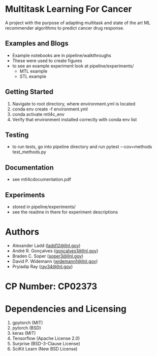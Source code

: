 # Multitask Learning For Cancer
A project with the purpose of adapting multitask and state of the art ML recommender algorithms to predict cancer drug response.

## Examples and Blogs
* Example notebooks are in pipeline/walkthroughs
* These were used to create figures
* to see an example experiment look at pipeline/experiments/
    * MTL example
    * STL example

## Getting Started
1. Navigate to root directory, where environment.yml is located
2. conda env create -f environment.yml
3. conda activate mtl4c_env
4. Verify that environment installed correctly with conda env list

## Testing
* to run tests, go into pipeline directory and run pytest --cov=methods test_methods.py

## Documentation
* see mtl4cdocumentation.pdf 

## Experiments 
* stored in pipeline/experiments/
* see the readme in there for experiment descriptions

# Authors
- Alexander Ladd (ladd12@llnl.gov)
- André R. Gonçalves (goncalves1@llnl.gov)
- Braden C. Soper (soper3@llnl.gov)
- David P. Widemann (widemann1@llnl.gov)
- Pryiadip Ray (ray34@llnl.gov)

# CP Number: CP02373

# Dependencies and Licensing 
1. gpytorch (MIT)
2. pytorch (BSD)
3. keras (MIT)
4. Tensorflow (Apache License 2.0)
5. Surprise (BSD-3-Clause License)
6. SciKit Learn (New BSD License)

    
